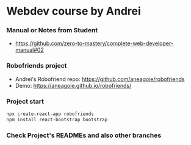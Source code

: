 # Webdev course by Andrei

### Manual or Notes from Student
* https://github.com/zero-to-mastery/complete-web-developer-manual#02

### Robofriends project
* Andrei's Robofriend repo: https://github.com/aneagoie/robofriends
* Demo: https://aneagoie.github.io/robofriends/

### Project start
```sh
npx create-react-app robofriends
npm install react-bootstrap bootstrap
```

### Check Project's READMEs and also other branches
